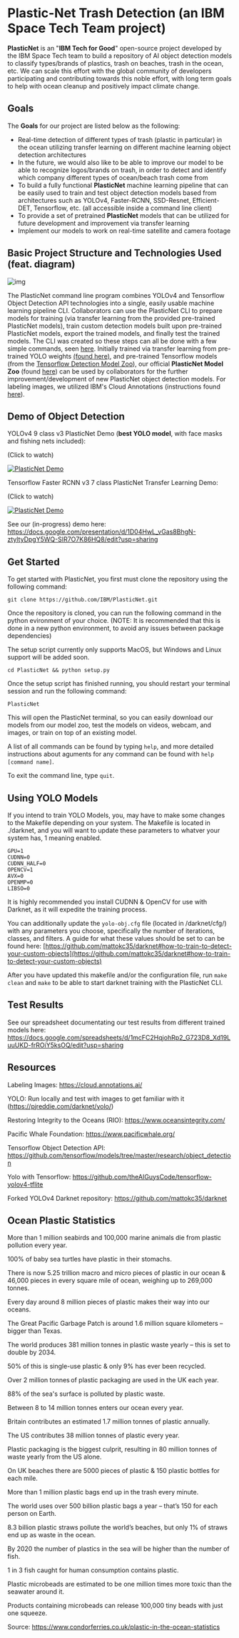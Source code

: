 # Plastic-Net Trash Detection (an IBM Space Tech Team project)


**PlasticNet** is an "**IBM Tech for Good**" open-source project developed by the IBM Space Tech team to build a repository of AI object detection models to classify types/brands of plastics, trash on beaches, trash in the ocean, etc. We can scale this effort with the global community of developers participating and contributing towards this noble effort, with long term goals to help with ocean cleanup and positively impact climate change.

## Goals

The **Goals** for our project are listed below as the following: 

* Real-time detection of different types of trash (plastic in particular) in the ocean utilizing transfer learning on different machine learning object detection architectures
* In the future, we would also like to be able to improve our model to be able to recognize logos/brands on trash, in order to detect and identify which company different types of ocean/beach trash come from
* To build a fully functional **PlasticNet** machine learning pipeline that can be easily used to train and test object detection models based from architectures such as YOLOv4, Faster-RCNN, SSD-Resnet, Efficient-DET, Tensorflow, etc. (all accessible inside a command line client)
* To provide a set of pretrained **PlasticNet** models that can be utilized for future development and improvement via transfer learning
* Implement our models to work on real-time satellite and camera footage

## Basic Project Structure and Technologies Used (feat. diagram)

![img](/img/plasticnetdiagram.png)

The PlasticNet command line program combines YOLOv4 and Tensorflow Object Detection API technologies into a single, easily usable machine learning pipeline CLI. Collaborators can use the PlasticNet CLI to prepare models  for training (via transfer learning from the provided pre-trained PlasticNet models), train custom detection models built upon pre-trained PlasticNet models, export the trained models, and finally test the trained models.  The CLI was created so these steps can all be done with a few simple commands, seen [here](https://github.ibm.com/spacetech-interns/PlasticNet/wiki/Utilizing-the-PlasticNet-Command-Line-Client). Initially trained via transfer learning from pre-trained YOLO weights [(found here)](https://github.com/mattokc35/darknet#pre-trained-models), and pre-trained Tensorflow models (from the [Tensorflow Detection Model Zoo](https://github.com/tensorflow/models/blob/master/research/object_detection/g3doc/tf2_detection_zoo.md)), our official **PlasticNet Model Zoo** (found [here](https://github.com/IBM/PlasticNet/blob/main/ModelZoo.md)) can be used by collaborators for the further improvement/development of new PlasticNet object detection models. For labeling images, we utilized IBM's Cloud Annotations (instructions found [here](https://github.ibm.com/spacetech-interns/PlasticNet/wiki/Creating-Your-Own-Dataset-for-Custom-Training)).

## Demo of Object Detection

YOLOv4 9 class v3 PlasticNet Demo (**best YOLO model**, with face masks and fishing nets included):

(Click to watch)

[![PlasticNet Demo](https://img.youtube.com/vi/eQRkLSfv8CY/0.jpg)](https://youtu.be/eQRkLSfv8CY "YOLO PlasticNet Demo")

Tensorflow Faster RCNN v3 7 class PlasticNet Transfer Learning Demo:

(Click to watch)

[![PlasticNet Demo](https://img.youtube.com/vi/qGlRkV5cWzQ/0.jpg)](https://youtu.be/qGlRkV5cWzQ "Tensorflow Faster-RCNN PlasticNet Demo")

See our (in-progress) demo here: https://docs.google.com/presentation/d/1D04HwL_vGas8BhgN-ztyltyDpgY5WQ-SIR7O7K86HQ8/edit?usp=sharing


## Get Started

To get started with PlasticNet, you first must clone the repository using the following command:

```
git clone https://github.com/IBM/PlasticNet.git
```

Once the repository is cloned, you can run the following command in the python evironment of your choice. (NOTE: It is recommended that this is done in a new python environment, to avoid any issues between package dependencies)

The setup script currently only supports MacOS, but Windows and Linux support will be added soon.
```
cd PlasticNet && python setup.py
```

Once the setup script has finished running, you should restart your terminal session and run the following command:

```
PlasticNet
```

This will open the PlasticNet terminal, so you can easily download our models from our model zoo, test the models on videos, webcam, and images, or train on top of an existing model.

A list of all commands can be found by typing `help`, and more detailed instructions about aguments for any command can be found with `help [command name]`.

To exit the command line, type `quit`. 

## Using YOLO Models

If you intend to train YOLO Models, you, may have to make some changes to the Makefile depending on your system. The Makefile is located in ./darknet, and you will want to update these parameters to whatver your system has, 1 meaning enabled.

```
GPU=1
CUDNN=0
CUDNN_HALF=0
OPENCV=1
AVX=0
OPENMP=0
LIBSO=0
```
It is highly recommended you install CUDNN & OpenCV for use with Darknet, as it will expedite the training process. 

You can additionally update the `yolo-obj.cfg` file (located in /darknet/cfg/) with any parameters you choose, specifically the number of iterations, classes, and filters. A guide for what these values should be set to can be found here: [https://github.com/mattokc35/darknet#how-to-train-to-detect-your-custom-objects](https://github.com/mattokc35/darknet#how-to-train-to-detect-your-custom-objects)

After you have updated this makefile and/or the configuration file, run `make clean` and `make` to be able to start darknet training with the PlasticNet CLI.


## Test Results

See our spreadsheet documentating our test results from different trained models here: https://docs.google.com/spreadsheets/d/1mcFC2HqjohRp2_G723D8_Xd19LuuUKD-frROiY5ksOQ/edit?usp=sharing

## Resources
Labeling Images: https://cloud.annotations.ai/

YOLO: Run locally and test with images to get familiar with it (https://pjreddie.com/darknet/yolo/)

Restoring Integrity to the Oceans (RIO): https://www.oceansintegrity.com/

Pacific Whale Foundation: https://www.pacificwhale.org/

Tensorflow Object Detection API: https://github.com/tensorflow/models/tree/master/research/object_detection

Yolo with Tensorflow: https://github.com/theAIGuysCode/tensorflow-yolov4-tflite 

Forked YOLOv4 Darknet repository: https://github.com/mattokc35/darknet



## Ocean Plastic Statistics

More than 1 million seabirds and 100,000 marine animals die from plastic pollution every year.

100% of baby sea turtles have plastic in their stomachs.

There is now 5.25 trillion macro and micro pieces of plastic in our ocean & 46,000 pieces in every square mile of ocean, weighing up to 269,000 tonnes.

Every day around 8 million pieces of plastic makes their way into our oceans.

The Great Pacific Garbage Patch is around 1.6 million square kilometers – bigger than Texas.

The world produces 381 million tonnes in plastic waste yearly – this is set to double by 2034.

50% of this is single-use plastic & only 9% has ever been recycled.

Over 2 million tonnes of plastic packaging are used in the UK each year.

88% of the sea's surface is polluted by plastic waste.

Between 8 to 14 million tonnes enters our ocean every year.

Britain contributes an estimated 1.7 million tonnes of plastic annually.

The US contributes 38 million tonnes of plastic every year.

Plastic packaging is the biggest culprit, resulting in 80 million tonnes of waste yearly from the US alone.

On UK beaches there are 5000 pieces of plastic & 150 plastic bottles for each mile.

More than 1 million plastic bags end up in the trash every minute.

The world uses over 500 billion plastic bags a year – that’s 150 for each person on Earth.

8.3 billion plastic straws pollute the world’s beaches, but only 1% of straws end up as waste in the ocean.

By 2020 the number of plastics in the sea will be higher than the number of fish.

1 in 3 fish caught for human consumption contains plastic.

Plastic microbeads are estimated to be one million times more toxic than the seawater around it.

Products containing microbeads can release 100,000 tiny beads with just one squeeze.

Source: https://www.condorferries.co.uk/plastic-in-the-ocean-statistics
